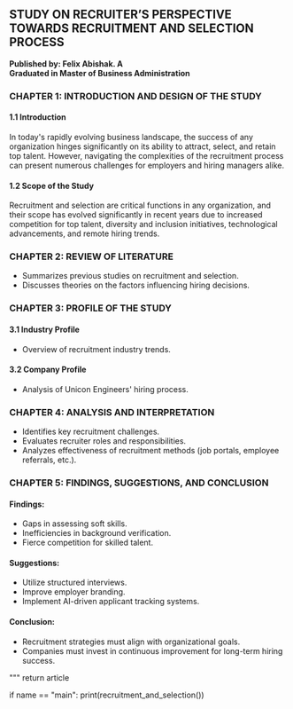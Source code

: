 
## STUDY ON RECRUITER’S PERSPECTIVE TOWARDS RECRUITMENT AND SELECTION PROCESS

**Published by: Felix Abishak. A**  
**Graduated in Master of Business Administration**  

### CHAPTER 1: INTRODUCTION AND DESIGN OF THE STUDY

#### 1.1 Introduction
In today's rapidly evolving business landscape, the success of any organization hinges significantly on its ability to attract, select, and retain top talent. However, navigating the complexities of the recruitment process can present numerous challenges for employers and hiring managers alike.

#### 1.2 Scope of the Study
Recruitment and selection are critical functions in any organization, and their scope has evolved significantly in recent years due to increased competition for top talent, diversity and inclusion initiatives, technological advancements, and remote hiring trends.

### CHAPTER 2: REVIEW OF LITERATURE
- Summarizes previous studies on recruitment and selection.
- Discusses theories on the factors influencing hiring decisions.

### CHAPTER 3: PROFILE OF THE STUDY
#### 3.1 Industry Profile
- Overview of recruitment industry trends.

#### 3.2 Company Profile
- Analysis of Unicon Engineers' hiring process.

### CHAPTER 4: ANALYSIS AND INTERPRETATION
- Identifies key recruitment challenges.
- Evaluates recruiter roles and responsibilities.
- Analyzes effectiveness of recruitment methods (job portals, employee referrals, etc.).

### CHAPTER 5: FINDINGS, SUGGESTIONS, AND CONCLUSION
#### Findings:
- Gaps in assessing soft skills.
- Inefficiencies in background verification.
- Fierce competition for skilled talent.

#### Suggestions:
- Utilize structured interviews.
- Improve employer branding.
- Implement AI-driven applicant tracking systems.

#### Conclusion:
- Recruitment strategies must align with organizational goals.
- Companies must invest in continuous improvement for long-term hiring success.

"""
return article

if name == "main":
print(recruitment_and_selection())
